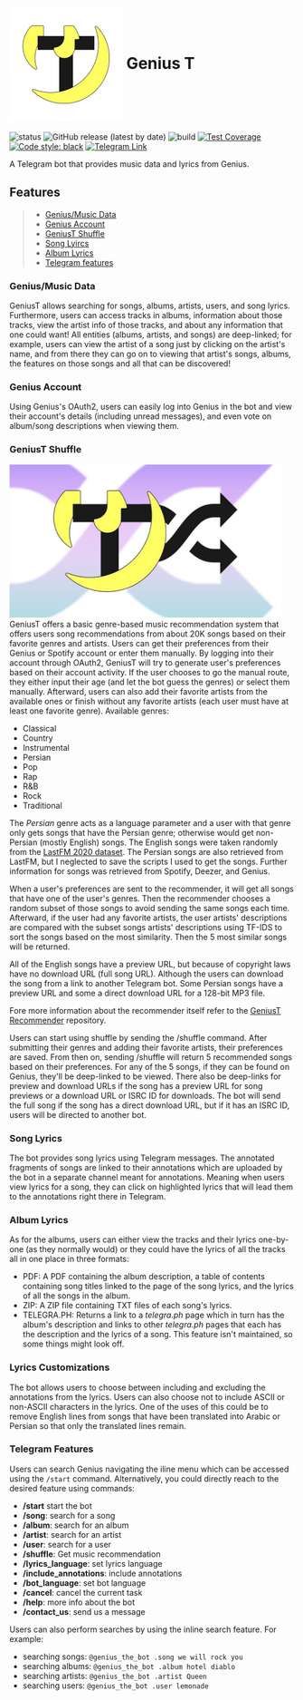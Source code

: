 <h1>
  <img src="logo.png" alt="GeniusT logo" width="200" align="center"/>
  Genius T
</h1>


![status](https://img.shields.io/uptimerobot/status/m786636302-b2fa3edeb9237ae327f70d06)
![GitHub release (latest by
date)](https://img.shields.io/github/v/release/allerter/geniust)
![build](https://github.com/allerter/geniust/workflows/build/badge.svg)
[![Test
Coverage](https://api.codeclimate.com/v1/badges/74d5611d77cb26f4ed16/test_coverage)](https://codeclimate.com/github/Allerter/geniust/test_coverage)
[![Code style:
black](https://img.shields.io/badge/code%20style-black-000000.svg)](https://github.com/psf/black)
[![Telegram
Link](https://img.shields.io/static/v1?label=Telegram&message=Click%20Here&color=blue&logo=telegram)](https://t.me/genius_the_bot)

A Telegram bot that provides music data and lyrics from Genius.

## Features

> -   [Genius/Music Data](#geniusmusic-data)
> -   [Genius Account](#genius-account)
> -   [GeniusT Shuffle](#geniust-shuffle)
> -   [Song Lyircs](#song-lyircs)
> -   [Album Lyrics](#album-lyrics)
> -   [Telegram features](#telegram-features)

### Genius/Music Data

GeniusT allows searching for songs, albums, artists, users, and song
lyrics. Furthermore, users can access tracks in albums, information
about those tracks, view the artist info of those tracks, and about any
information that one could want! All entities (albums, artists, and
songs) are deep-linked; for example, users can view the artist of a song
just by clicking on the artist\'s name, and from there they can go on to
viewing that artist\'s songs, albums, the features on those songs and
all that can be discovered!

### Genius Account

Using Genius\'s OAuth2, users can easily log into Genius in the bot and
view their account\'s details (including unread messages), and even vote
on album/song descriptions when viewing them.

### GeniusT Shuffle
<img src="geniust/data/shuffle.jpg" alt="GeniusT Shuffle logo" width="480"/>
GeniusT offers a basic genre-based music recommendation system that
offers users song recommendations from about 20K songs based on their
favorite genres and artists. Users can get their preferences from their
Genius or Spotify account or enter them manually. By logging into their
account through OAuth2, GeniusT will try to generate user's preferences
based on their account activity. If the user chooses to go the manual route,
they either input their age (and let the bot guess
the genres) or select them manually. Afterward, users can also add their
favorite artists from the available ones or finish without any favorite
artists (each user must have at least one favorite genre). Available
genres:

-   Classical
-   Country
-   Instrumental
-   Persian
-   Pop
-   Rap
-   R&B
-   Rock
-   Traditional

The *Persian* genre acts as a language parameter and a user with that
genre only gets songs that have the Persian genre; otherwise would get
non-Persian (mostly English) songs. The English songs were taken
randomly from the [LastFM 2020
dataset](https://github.com/renesemela/lastfm-dataset-2020). The Persian
songs are also retrieved from LastFM, but I neglected to save the
scripts I used to get the songs. Further information for songs was
retrieved from Spotify, Deezer, and Genius.

When a user\'s preferences are sent to the recommender, it will get all
songs that have one of the user\'s genres. Then the recommender chooses
a random subset of those songs to avoid sending the same songs each
time. Afterward, if the user had any favorite artists, the user
artists\' descriptions are compared with the subset songs artists\'
descriptions using TF-IDS to sort the songs based on the most
similarity. Then the 5 most similar songs will be returned.

All of the English songs have a preview URL, but because of copyright
laws have no download URL (full song URL). Although the users can
download the song from a link to another Telegram bot. Some Persian
songs have a preview URL and some a direct download URL for a 128-bit
MP3 file.

Fore more information about the recommender itself refer to the
[GeniusT Recommender](https://github.com/allerter/geniust-recommender)
repository.

Users can start using shuffle by sending the /shuffle command. After
submitting their genres and adding their favorite artists, their
preferences are saved. From then on, sending /shuffle will return 5
recommended songs based on their preferences. For any of the 5 songs, if
they can be found on Genius, they\'ll be deep-linked to be viewed. There
also be deep-links for preview and download URLs if the song has a
preview URL for song previews or a download URL or ISRC ID for
downloads. The bot will send the full song if the song has a direct
download URL, but if it has an ISRC ID, users will be directed to
another bot.

### Song Lyrics

The bot provides song lyrics using Telegram messages. The annotated
fragments of songs are linked to their annotations which are uploaded by
the bot in a separate channel meant for annotations. Meaning when users
view lyrics for a song, they can click on highlighted lyrics that will
lead them to the annotations right there in Telegram.

### Album Lyrics

As for the albums, users can either view the tracks and their lyrics
one-by-one (as they normally would) or they could have the lyrics of all
the tracks all in one place in three formats:

-   PDF: A PDF containing the album description, a table of contents
    containing song titles linked to the page of the song lyrics, and
    the lyrics of all the songs in the album.
-   ZIP: A ZIP file containing TXT files of each song\'s lyrics.
-   TELEGRA.PH: Returns a link to a *telegra.ph* page which in turn has
    the album\'s description and links to other *telegra.ph* pages that
    each has the description and the lyrics of a song. This feature
    isn\'t maintained, so some things might look off.

### Lyrics Customizations

The bot allows users to choose between including and excluding the
annotations from the lyrics. Users can also choose not to include ASCII
or non-ASCII characters in the lyrics. One of the uses of this could be
to remove English lines from songs that have been translated into Arabic
or Persian so that only the translated lines remain.

### Telegram Features

Users can search Genius navigating the iline menu which can be accessed
using the `/start` command. Alternatively, you could directly reach to
the desired feature using commands:

-   **/start** start the bot
-   **/song**: search for a song
-   **/album**: search for an album
-   **/artist**: search for an artist
-   **/user**: search for a user
-   **/shuffle**: Get music recommendation
-   **/lyrics_language**: set lyrics language
-   **/include_annotations**: include annotations
-   **/bot_language**: set bot language
-   **/cancel**: cancel the current task
-   **/help**: more info about the bot
-   **/contact_us**: send us a message

Users can also perform searches by using the inline search feature. For
example:

-   searching songs: `@genius_the_bot .song we will rock you`
-   searching albums: `@genius_the_bot .album hotel diablo`
-   searching artists: `@genius_the_bot .artist Queen`
-   searching users: `@genius_the_bot .user lemonade`
